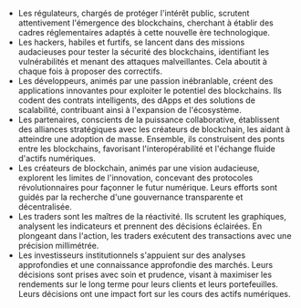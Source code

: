 - Les régulateurs, chargés de protéger l'intérêt public, scrutent attentivement l'émergence des blockchains, cherchant à établir des cadres réglementaires adaptés à cette nouvelle ère technologique.
- Les hackers, habiles et furtifs, se lancent dans des missions audacieuses pour tester la sécurité des blockchains, identifiant les vulnérabilités et menant des attaques malveillantes. Cela aboutit à chaque fois à proposer des correctifs.
- Les développeurs, animés par une passion inébranlable, créent des applications innovantes pour exploiter le potentiel des blockchains. Ils codent des contrats intelligents, des dApps et des solutions de scalabilité, contribuant ainsi à l'expansion de l'écosystème.
- Les partenaires, conscients de la puissance collaborative, établissent des alliances stratégiques avec les créateurs de blockchain, les aidant à atteindre une adoption de masse. Ensemble, ils construisent des ponts entre les blockchains, favorisant l'interopérabilité et l'échange fluide d'actifs numériques.
- Les créateurs de blockchain, animés par une vision audacieuse, explorent les limites de l'innovation, concevant des protocoles révolutionnaires pour façonner le futur numérique. Leurs efforts sont guidés par la recherche d'une gouvernance transparente et décentralisée.
- Les traders sont les maîtres de la réactivité. Ils scrutent les graphiques, analysent les indicateurs et prennent des décisions éclairées. En plongeant dans l'action, les traders exécutent des transactions avec une précision millimétrée.
- Les investisseurs institutionnels s'appuient sur des analyses approfondies et une connaissance approfondie des marchés. Leurs décisions sont prises avec soin et prudence, visant à maximiser les rendements sur le long terme pour leurs clients et leurs portefeuilles. Leurs décisions ont une impact fort sur les cours des actifs numériques.
